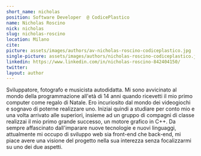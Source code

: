 ```yaml
---
short_name: nicholas
position: Software Developer  @ CodicePlastico
name: Nicholas Roscino
nick: nicholas
slug: nicholas-roscino
location: Milano
cite: 
picture: assets/images/authors/av-nicholas-roscino-codiceplastico.jpg
single-picture: assets/images/authors/nicholas-roscino-codiceplastico.jpg
linkedin: https://www.linkedin.com/in/nicholas-roscino-842404150/
twitter: 
layout: author
---
```


<p>Sviluppatore, fotografo e musicista autodidatta. Mi sono avvicinato al mondo della programmazione all'età di 14 anni quando ricevetti il mio primo computer come regalo di Natale. Ero incuriosito dal mondo dei videogiochi e sognavo di poterne realizzare uno. Iniziai quindi a studiare per conto mio e una volta arrivato alle superiori, insieme ad un gruppo di compagni di classe realizzai il mio primo grande successo, un motore grafico in C++. Da sempre affascinato dall'imparare nuove tecnologie e nuovi linguaggi, attualmente mi occupo di sviluppo web sia front-end che back-end, mi piace avere una visione del progetto nella sua interezza senza focalizzarmi su uno dei due aspetti.</p>
